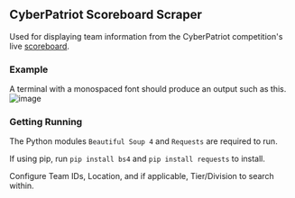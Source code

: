 ## CyberPatriot Scoreboard Scraper ##
Used for displaying team information from the CyberPatriot competition's live [scoreboard](https://scoreboard.uscyberpatriot.org/index.php?sort=Total).

### Example ###
A terminal with a monospaced font should produce an output such as this.
![image](https://github.com/kittyconfusion/CyPatScraper/assets/65476906/36a32c11-379e-4072-b74f-7bde83e1120e)

### Getting Running ###
The Python modules `Beautiful Soup 4` and `Requests` are required to run.

If using pip, run `pip install bs4` and `pip install requests` to install. 

Configure Team IDs, Location, and if applicable, Tier/Division to search within.
